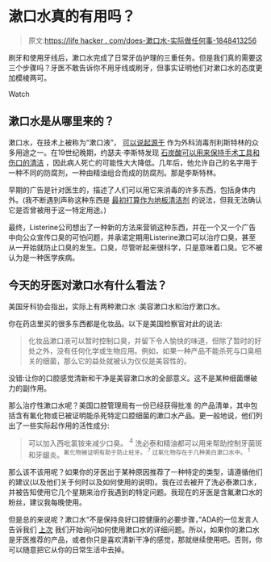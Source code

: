 # 漱口水真的有用吗？

> 原文:[https://life hacker . com/does-漱口水-实际做任何事-1848413256](https://lifehacker.com/does-mouthwash-actually-do-anything-1848413256)

刷牙和使用牙线后，漱口水完成了日常牙齿护理的三重任务。但是我们真的需要这三个步骤吗？牙医不敢告诉你不用牙线或刷牙，但事实证明他们对漱口水的态度更加模棱两可。

Watch

## 漱口水是从哪里来的？

漱口水，在技术上被称为“漱口液”， [可以说起源于](https://citeseerx.ist.psu.edu/viewdoc/download?doi=10.1.1.891.3426&rep=rep1&type=pdf) 作为外科消毒剂利斯特林的众多用途之一。在19世纪晚期，约瑟夫·李斯特发现 [石炭酸可以用来保持手术工具和伤口的清洁](https://www.pfizer.com/news/articles/flashback_carbolic_acid_sprayer) ，因此病人死亡的可能性大大降低。几年后，他允许自己的名字用于一种不同的防腐剂，一种由精油组合而成的防腐剂。那是李斯特林。

早期的广告是针对医生的，描述了人们可以用它来消毒的许多东西，包括身体内外。(我不断遇到声称这种东西是 [最初打算作为地板清洁剂](https://www.grunge.com/24417/untold-truth-listerine/) 的说法，但我无法确认它是否曾被用于这一特定用途。)

最终，Listerine公司想出了一种新的方法来营销这种东西，并在一个又一个广告 中向公众宣传口臭的可怕问题，并承诺定期用Listerine漱口可以治疗口臭，甚至从一开始就防止口臭的发生。口臭，尽管听起来很科学，只是意味着口臭。它不被认为是一种医学疾病。

## 今天的牙医对漱口水有什么看法？

美国牙科协会指出，实际上有两种漱口水 :美容漱口水和治疗漱口水。

你在药店里买的很多东西都是化妆品。以下是美国检察官对此的说法:

> 化妆品漱口液可以暂时控制口臭，并留下令人愉快的味道，但除了暂时的好处之外，没有任何化学或生物应用。例如，如果一种产品不能杀死与口臭相关的细菌，那么它的益处就被认为仅仅是美容性的。

没错:让你的口腔感觉清新和干净是美容漱口水的全部意义。这不是某种细菌爆破力的副作用。

那么治疗性漱口水呢？美国口腔管理局有一份已经获得批准 的产品清单，其中包括含有氟化物或已被证明能杀死特定口腔细菌的漱口水产品。更一般地说，他们列出了一些实际起作用的活性成分:

> 可以加入西吡氯铵来减少口臭。 <sup>4</sup> 洗必泰和精油都可以用来帮助控制牙菌斑和牙龈炎。<sup>氟化物被证明有助于防止蛀牙。 <sup>7</sup> 过氧化物存在于几种美白漱口水中。 <sup>1</sup></sup>

那么该不该用呢？如果你的牙医出于某种原因推荐了一种特定的类型，请遵循他们的建议(以及他们关于何时以及如何使用的说明)。我在过去被开了洗必泰漱口水，并被告知使用它几个星期来治疗我遇到的特定问题。我现在的牙医是含氟漱口水的粉丝，建议我每晚使用。

但是总的来说呢？漱口水“不是保持良好口腔健康的必要步骤，”ADA的一位发言人告诉我们 [上次](https://lifehacker.com/when-to-brush-floss-and-swish-according-to-dentists-1823468630) 我们开始询问如何使用漱口水的详细问题。所以，如果你的漱口水是牙医推荐的产品，或者你只是喜欢清新干净的感觉，那就继续使用吧。否则，你可以随意把它从你的日常生活中去掉。